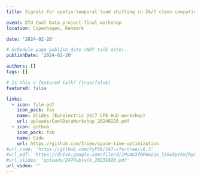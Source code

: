 ```yaml
---
title: Signals for spatio-temporal load shifting in 24/7 clean computing

event: DTU Cool Data project final workshop
location: Copenhagen, Denmark

date: '2024-02-20'

# Schedule page publish date (NOT talk date).
publishDate: '2024-02-20'

authors: []
tags: []

# Is this a featured talk? (true/false)
featured: false

links:
  - icon: file-pdf
    icon_pack: fas
    name: Slides (Eurelectric 24/7 CFE Hub workshop)
    url: uploads/CoolDataWorkshop_20240220.pdf
  - icon: github
    icon_pack: fab
    name: Code
    url: https://github.com/Irieo/space-time-optimization
#url_code: 'https://github.com/PyPSA/247-cfe/tree/v0.3'
#url_pdf: 'https://drive.google.com/file/d/1MuAU3fNP0azio_lSSm5yrkmjhyD2X3YH/view?usp=sharing'
#url_slides: 'uploads/247Hubtalk_20231026.pdf'
url_video: ''
---
```

